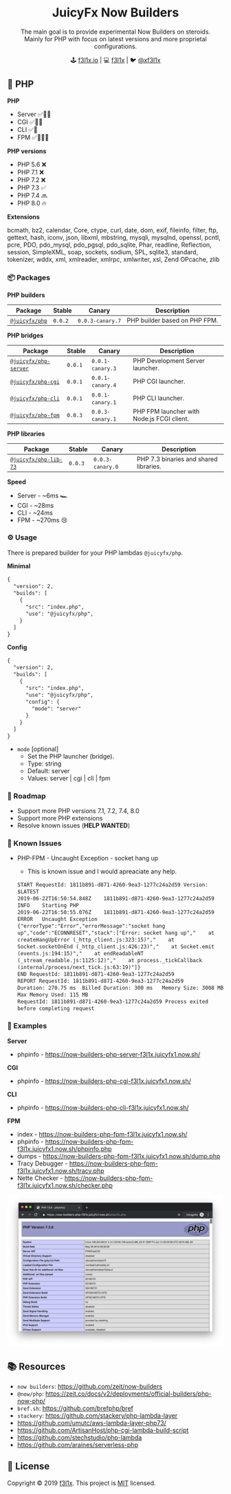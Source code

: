 <h1 align=center>JuicyFx Now Builders</h1>

<p align=center>
The main goal is to provide experimental Now Builders on steroids. <br/>
Mainly for PHP with focus on latest versions and more proprietal configurations.
</p>

<p align=center>
🕹 <a href="https://f3l1x.io">f3l1x.io</a> | 💻 <a href="https://github.com/f3l1x">f3l1x</a> | 🐦 <a href="https://twitter.com/xf3l1x">@xf3l1x</a>
</p>

## 🐘 PHP

**PHP**

- Server ✅🚧🚧
- CGI ✅🚧🚧
- CLI ✅🚧
- FPM ✅🚧🚧🚧

**PHP versions**

- PHP 5.6 ❌
- PHP 7.1 ❌
- PHP 7.2 ❌
- PHP 7.3 ✅
- PHP 7.4 🔜
- PHP 8.0 🔥

**Extensions**

bcmath, bz2, calendar, Core, ctype, curl, date, dom, exif, fileinfo, filter, ftp, gettext, hash, iconv, json, libxml, mbstring, mysqli, mysqlnd, openssl, pcntl, pcre, PDO, pdo_mysql, pdo_pgsql, pdo_sqlite, Phar, readline, Reflection, session, SimpleXML, soap, sockets, sodium, SPL, sqlite3, standard, tokenizer, wddx, xml, xmlreader, xmlrpc, xmlwriter, xsl, Zend OPcache, zlib

### 📦 Packages

**PHP builders**

| Package | Stable | Canary | Description |
|---------|--------|--------|-------------|
| [`@juicyfx/php`](src/php)| `0.0.2` | `0.0.3-canary.7` | PHP builder based on PHP FPM. |

**PHP bridges**

| Package | Stable | Canary | Description |
|---------|--------|--------|-------------|
| [`@juicyfx/php-server`](src/php-cli) | `0.0.1` | `0.0.1-canary.3` | PHP Development Server launcher. |
| [`@juicyfx/php-cgi`](src/php-fpm) | `0.0.1` | `0.0.1-canary.4` | PHP CGI launcher. |
| [`@juicyfx/php-cli`](src/php-cli) |`0.0.1` | `0.0.1-canary.1` | PHP CLI launcher. |
| [`@juicyfx/php-fpm`](src/php-fpm) | `0.0.3` | `0.0.3-canary.1` | PHP FPM launcher with Node.js FCGI client. |

**PHP libraries**

| Package | Stable | Canary | Description |
|---------|--------|--------|-------------|
| [`@juicyfx/php-lib-73`](src/php-lib-73) | `0.0.3` | `0.0.3-canary.0` | PHP 7.3 binaries and shared libraries. |

**Speed**

- Server - ~6ms 🏎
- CGI - ~28ms
- CLI - ~24ms
- FPM - ~270ms 😢

### ⚙️ Usage

There is prepared builder for your PHP lambdas `@juicyfx/php`.

**Minimal**

```
{
  "version": 2,
  "builds": [
    { 
      "src": "index.php", 
      "use": "@juicyfx/php",
    }
  ]
}
```

**Config**

```
{
  "version": 2,
  "builds": [
    { 
      "src": "index.php", 
      "use": "@juicyfx/php",
      "config": {
        "mode": "server"
      }
    }
  ]
}
```

- `mode` [optional]
  - Set the PHP launcher (bridge). 
  - Type: string
  - Default: server
  - Values: server | cgi | cli | fpm

### 🚀 Roadmap

- Support more PHP versions 7.1, 7.2, 7.4, 8.0
- Support more PHP extensions
- Resolve known issues (**HELP WANTED**)

### 🤔 Known Issues

- PHP-FPM - Uncaught Exception - socket hang up
    - This is known issue and I would apreaciate any help. 

    ```
    START RequestId: 1811b891-d871-4260-9ea3-1277c24a2d59 Version: $LATEST
    2019-06-22T16:50:54.848Z	1811b891-d871-4260-9ea3-1277c24a2d59	INFO	Starting PHP
    2019-06-22T16:50:55.076Z	1811b891-d871-4260-9ea3-1277c24a2d59	ERROR	Uncaught Exception	{"errorType":"Error","errorMessage":"socket hang up","code":"ECONNRESET","stack":["Error: socket hang up","    at createHangUpError (_http_client.js:323:15)","    at Socket.socketOnEnd (_http_client.js:426:23)","    at Socket.emit (events.js:194:15)","    at endReadableNT (_stream_readable.js:1125:12)","    at process._tickCallback (internal/process/next_tick.js:63:19)"]}
    END RequestId: 1811b891-d871-4260-9ea3-1277c24a2d59
    REPORT RequestId: 1811b891-d871-4260-9ea3-1277c24a2d59	
    Duration: 270.75 ms  Billed Duration: 300 ms   Memory Size: 3008 MB  Max Memory Used: 115 MB	
    RequestId: 1811b891-d871-4260-9ea3-1277c24a2d59 Process exited before completing request
    ```

### 👀 Examples

**Server**

- phpinfo - https://now-builders-php-server-f3l1x.juicyfx1.now.sh/

**CGI**

- phpinfo - https://now-builders-php-cgi-f3l1x.juicyfx1.now.sh/

**CLI**

- phpinfo - https://now-builders-php-cli-f3l1x.juicyfx1.now.sh/

**FPM**

- index - https://now-builders-php-fpm-f3l1x.juicyfx1.now.sh/
- phpinfo - https://now-builders-php-fpm-f3l1x.juicyfx1.now.sh/phpinfo.php
- dumps - https://now-builders-php-fpm-f3l1x.juicyfx1.now.sh/dump.php
- Tracy Debugger - https://now-builders-php-fpm-f3l1x.juicyfx1.now.sh/tracy.php
- Nette Checker - https://now-builders-php-fpm-f3l1x.juicyfx1.now.sh/checker.php


![](docs/phpinfo.png)

## 📚 Resources

- `now builders`: https://github.com/zeit/now-builders
- `@now/php`: https://zeit.co/docs/v2/deployments/official-builders/php-now-php/
- `bref.sh`: https://github.com/brefphp/bref
- `stackery`: https://github.com/stackery/php-lambda-layer
- https://github.com/umutc/aws-lambda-layer-php73/
- https://github.com/ArtisanHost/php-cgi-lambda-build-script
- https://github.com/stechstudio/php-lambda
- https://github.com/araines/serverless-php

## 📝 License

Copyright © 2019 [f3l1x](https://github.com/f3l1x).
This project is [MIT](LICENSE) licensed.
